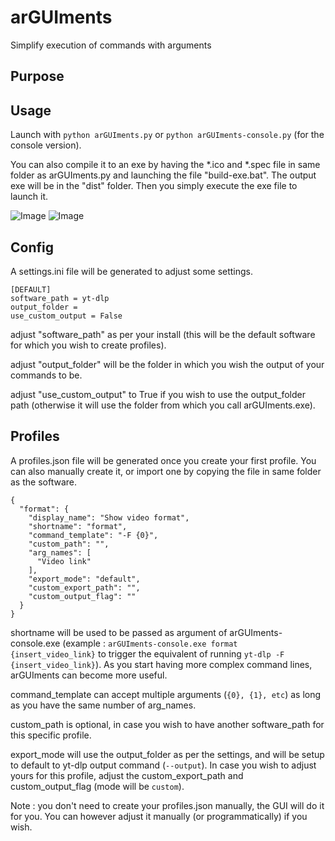 # arGUIments
Simplify execution of commands with arguments

## Purpose



## Usage
Launch with `python arGUIments.py` or `python arGUIments-console.py` (for the console version).

You can also compile it to an exe by having the *.ico and *.spec file in same folder as arGUIments.py and launching the file "build-exe.bat". The output exe will be in the "dist" folder.
Then you simply execute the exe file to launch it.

![Image](https://i.imgur.com/ogsXwzX.gif)
![Image](https://i.imgur.com/WQGVBxK.gif)

## Config
A settings.ini file will be generated to adjust some settings.

```
[DEFAULT]
software_path = yt-dlp
output_folder = 
use_custom_output = False
```

adjust "software_path" as per your install (this will be the default software for which you wish to create profiles).

adjust "output_folder" will be the folder in which you wish the output of your commands to be.

adjust "use_custom_output" to True if you wish to use the output_folder path (otherwise it will use the folder from which you call arGUIments.exe). 


## Profiles
A profiles.json file will be generated once you create your first profile.
You can also manually create it, or import one by copying the file in same folder as the software.

```
{
  "format": {
    "display_name": "Show video format",
    "shortname": "format",
    "command_template": "-F {0}",
    "custom_path": "",
    "arg_names": [
      "Video link"
    ],
    "export_mode": "default",
    "custom_export_path": "",
    "custom_output_flag": ""
  }
}
```

shortname will be used to be passed as argument of arGUIments-console.exe (example : `arGUIments-console.exe format {insert_video_link}` to trigger the equivalent of running `yt-dlp -F {insert_video_link}`).
As you start having more complex command lines, arGUIments can become more useful.

command_template can accept multiple arguments (`{0}, {1}, etc`) as long as you have the same number of arg_names.

custom_path is optional, in case you wish to have another software_path for this specific profile.

export_mode will use the output_folder as per the settings, and will be setup to default to yt-dlp output command (`--output`). In case you wish to adjust yours for this profile, adjust the custom_export_path and custom_output_flag (mode will be `custom`).

Note : you don't need to create your profiles.json manually, the GUI will do it for you. You can however adjust it manually (or programmatically) if you wish.
